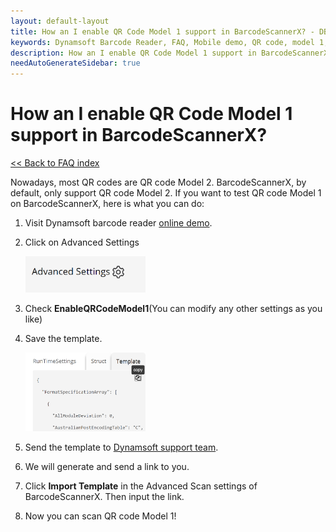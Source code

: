 ```yaml
---
layout: default-layout
title: How an I enable QR Code Model 1 support in BarcodeScannerX? - DBR iOS FAQs.
keywords: Dynamsoft Barcode Reader, FAQ, Mobile demo, QR code, model 1, ios
description: How an I enable QR Code Model 1 support in BarcodeScannerX? - DBR iOS FAQs.
needAutoGenerateSidebar: true
---
```


# How an I enable QR Code Model 1 support in BarcodeScannerX?

[<< Back to FAQ index](index.md)

Nowadays, most QR codes are QR code Model 2. BarcodeScannerX, by default, only support QR code Model 2. If you want to test QR code Model 1 on BarcodeScannerX, here is what you can do: 

1. Visit Dynamsoft barcode reader <a href="https://demo.dynamsoft.com/barcode-reader/" target="_blank">online demo</a>.
2. Click on Advanced Settings

   <div align="left">
      <p><img src="../../assets/advanced-settings.jpg" width="40%" alt="advanced settings"></p>
   </div>

3. Check **EnableQRCodeModel1**(You can modify any other settings as you like)
4. Save the template.

   <div align="left">
      <p><img src="../../assets/save-template.jpg" width="40%" alt="save template"></p>
   </div>

5. Send the template to <a href="https://www.dynamsoft.com/contact/?ver=latest" target="_blank">Dynamsoft support team</a>.
6. We will generate and send a link to you.
7. Click **Import Template** in the Advanced Scan settings of BarcodeScannerX. Then input the link.
8. Now you can scan QR code Model 1!
